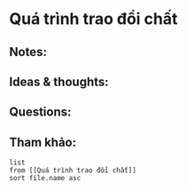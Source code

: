 # Quá trình trao đổi chất

## Notes:


## Ideas & thoughts:

## Questions:


## Tham khảo:
```dataview
list
from [[Quá trình trao đổi chất]]
sort file.name asc
```